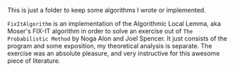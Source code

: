 This is just a folder to keep some algorithms I wrote or implemented.

`FixItAlgorithm` is an implementation of the Algorithmic Local Lemma, aka Moser's FIX-IT algorithm in order to solve an exercise out of `The Probabilistic Method` by Noga Alon and Joel Spencer. It just consists of the program and some exposition, my theoretical analysis is separate. The exercise was an absolute pleasure, and very instructive for this awesome piece of literature.
